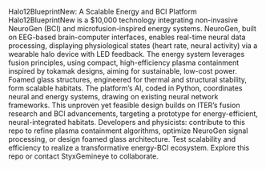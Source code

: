 Halo12BlueprintNew: A Scalable Energy and BCI Platform Halo12BlueprintNew is a $10,000 technology integrating non-invasive NeuroGen (BCI) and microfusion-inspired energy systems. NeuroGen, built on EEG-based brain-computer interfaces, enables real-time neural data processing, displaying physiological states (heart rate, neural activity) via a wearable halo device with LED feedback. The energy system leverages fusion principles, using compact, high-efficiency plasma containment inspired by tokamak designs, aiming for sustainable, low-cost power. Foamed glass structures, engineered for thermal and structural stability, form scalable habitats. The platform’s AI, coded in Python, coordinates neural and energy systems, drawing on existing neural network frameworks. This unproven yet feasible design builds on ITER’s fusion research and BCI advancements, targeting a prototype for energy-efficient, neural-integrated habitats. Developers and physicists: contribute to this repo to refine plasma containment algorithms, optimize NeuroGen signal processing, or design foamed glass architecture. Test scalability and efficiency to realize a transformative energy-BCI ecosystem. Explore this repo or contact StyxGemineye to collaborate.
